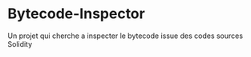 # Bytecode-Inspector
Un projet qui cherche a inspecter le bytecode issue des codes sources Solidity
